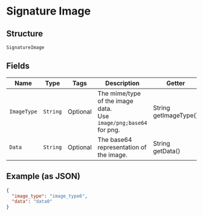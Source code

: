 
# Signature Image

## Structure

`SignatureImage`

## Fields

| Name | Type | Tags | Description | Getter |
|  --- | --- | --- | --- | --- |
| `ImageType` | `String` | Optional | The mime/type of the image data.<br>Use `image/png;base64` for png. | String getImageType() |
| `Data` | `String` | Optional | The base64 representation of the image. | String getData() |

## Example (as JSON)

```json
{
  "image_type": "image_type6",
  "data": "data0"
}
```

